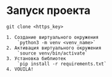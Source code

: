 # Запуск проекта 

`git clone <https_key>`

```
1. Создание виртуального окружения
    `python3 -m venv <venv_name>`
2. Активация виртуального окружения
    `source venv/bin/activate`
3. Установка библиотек 
    `pip install -r requirements.txt`
4. VOUILA!
```